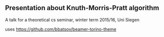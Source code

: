 ## Presentation about Knuth-Morris-Pratt algorithm
A talk for a theoretical cs seminar, winter term 2015/16, Uni Siegen

uses https://github.com/bbatsov/beamer-torino-theme
